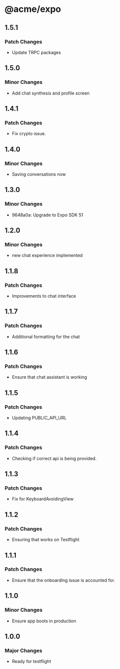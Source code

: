 # @acme/expo

## 1.5.1

### Patch Changes

- Update TRPC packages

## 1.5.0

### Minor Changes

- Add chat synthesis and profile screen

## 1.4.1

### Patch Changes

- Fix crypto issue.

## 1.4.0

### Minor Changes

- Saving conversations now

## 1.3.0

### Minor Changes

- 9648a0a: Upgrade to Expo SDK 51

## 1.2.0

### Minor Changes

- new chat experience implemented

## 1.1.8

### Patch Changes

- Improvements to chat interface

## 1.1.7

### Patch Changes

- Additional formatting for the chat

## 1.1.6

### Patch Changes

- Ensure that chat assistant is working

## 1.1.5

### Patch Changes

- Updating PUBLIC_API_URL

## 1.1.4

### Patch Changes

- Checking if correct api is being provided.

## 1.1.3

### Patch Changes

- Fix for KeyboardAvoidingView

## 1.1.2

### Patch Changes

- Ensuring that works on Testflight

## 1.1.1

### Patch Changes

- Ensure that the onboarding issue is accounted for.

## 1.1.0

### Minor Changes

- Ensure app boots in production

## 1.0.0

### Major Changes

- Ready for testflight
